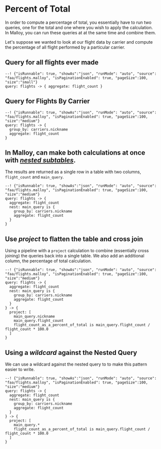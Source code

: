 # Percent of Total
In order to compute a percentage of total, you essentially have to run two queries, one for
the total and one where you wish to apply the calculation.  In Malloy, you can run these queries at
at the same time and combine them.

Let's suppose we wanted to look at our flight data by carrier and compute the percentage of all
flight performed by a particular carrier.

## Query for all flights ever made
```malloy
--! {"isRunnable": true, "showAs":"json", "runMode": "auto", "source": "faa/flights.malloy", "isPaginationEnabled": true, "pageSize":100, "size":"small"}
query: flights -> { aggregate: flight_count }
```

## Query for Flights By Carrier
```malloy
--! {"isRunnable": true, "showAs":"json", "runMode": "auto", "source": "faa/flights.malloy", "isPaginationEnabled": true, "pageSize":100, "size":"medium"}
query: flights -> {
  group_by: carriers.nickname
  aggregate: flight_count
}
```

## In Malloy, can make both calculations at once with [*nested subtables*](nesting.md).
The results are returned as a single row in a table with two columns, `flight_count` and `main_query`.
```malloy
--! {"isRunnable": true, "showAs":"json", "runMode": "auto", "source": "faa/flights.malloy", "isPaginationEnabled": true, "pageSize":100, "size":"medium"}
query: flights -> {
  aggregate: flight_count
  nest: main_query is {
    group_by: carriers.nickname
    aggregate: flight_count
  }
}
```

## Use *project* to flatten the table and cross join
Using a pipeline with a `project` calculation to combine (essentially cross joining) the queries back into a single table.
We also add an additional column, the percentage of total calculation.
```malloy
--! {"isRunnable": true, "showAs":"json", "runMode": "auto", "source": "faa/flights.malloy", "isPaginationEnabled": true, "pageSize":100, "size":"medium"}
query: flights -> {
  aggregate: flight_count
  nest: main_query is {
    group_by: carriers.nickname
    aggregate: flight_count
  }
} -> {
  project: [
    main_query.nickname
    main_query.flight_count
    flight_count_as_a_percent_of_total is main_query.flight_count / flight_count * 100.0
  ]
}

```

## Using a *wildcard* against the Nested Query
We can use a wildcard against the nested query to to make this pattern easier to write.
```malloy
--! {"isRunnable": true, "showAs":"json", "runMode": "auto", "source": "faa/flights.malloy", "isPaginationEnabled": true, "pageSize":100, "size":"medium"}
query: flights -> {
  aggregate: flight_count
  nest: main_query is {
    group_by: carriers.nickname
    aggregate: flight_count
  }
} -> {
  project: [
    main_query.*
    flight_count_as_a_percent_of_total is main_query.flight_count / flight_count * 100.0
  ]
}
```
